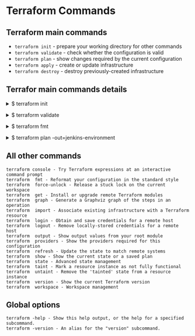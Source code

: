 # Terraform Commands

## Terraform main commands

- `terraform init` - prepare your working directory for other commands
- `terraform validate` - check whether the configuration is valid
- `terraform plan` - show changes required by the current configuration
- `terraform apply` - create or update infrastructure
- `terraform destroy` - destroy previously-created infrastructure

## Terrafor main commands details
</p></details>

<details><summary>$ terraform init</summary><p>
        
```yml
Initializing the backend...

Initializing provider plugins...
- Reusing previous version of hashicorp/aws from the dependency lock file
- Using previously-installed hashicorp/aws v3.73.0

Terraform has been successfully initialized!

You may now begin working with Terraform. Try running "terraform plan" to see
any changes that are required for your infrastructure. All Terraform commands
should now work.

If you ever set or change modules or backend configuration for Terraform,
rerun this command to reinitialize your working directory. If you forget, other
commands will detect it and remind you to do so if necessary.
```
</p></details>

</p></details>
<details><summary>$ terraform validate</summary><p>

```yml
Success! The configuration is valid.
```
</p></details>

</p></details>
<details><summary>$ terraform fmt</summary><p>

```yml
ec2_instance.tf
```
</p></details>

</p></details>
<details><summary>$ terraform plan -out=jenkins-environment</summary><p>

```yml
erraform used the selected providers to generate the following execution plan. Resource actions are indicated with the following symbols:
  + create

Terraform will perform the following actions:

  # aws_instance.web will be created
  + resource "aws_instance" "web" {
      + ami                                  = "ami-0c9978668f8d55984"
      + arn                                  = (known after apply)
      + associate_public_ip_address          = true
      + availability_zone                    = (known after apply)
      + cpu_core_count                       = (known after apply)
      + cpu_threads_per_core                 = (known after apply)
      + disable_api_termination              = (known after apply)
      .
      .
      .
      Saved the plan to: jenkins-environment
     To perform exactly these actions, run the following command to apply:
     terraform apply "jenkins-environment"
```
</p></details>




## All other commands

```
terraform console - Try Terraform expressions at an interactive command prompt
terraform  fmt - Reformat your configuration in the standard style
terraform  force-unlock - Release a stuck lock on the current workspace
terraform  get - Install or upgrade remote Terraform modules
terraform  graph - Generate a Graphviz graph of the steps in an operation
terraform  import - Associate existing infrastructure with a Terraform resource
terraform  login - Obtain and save credentials for a remote host
terraform  logout - Remove locally-stored credentials for a remote host
terraform  output - Show output values from your root module
terraform  providers - Show the providers required for this configuration
terraform  refresh - Update the state to match remote systems
terraform  show - Show the current state or a saved plan
terraform  state - Advanced state management
terraform  taint - Mark a resource instance as not fully functional
terraform  untaint - Remove the 'tainted' state from a resource instance
terraform  version - Show the current Terraform version
terraform  workspace - Workspace management
```

## Global options

```
terraform -help - Show this help output, or the help for a specified subcommand.
terraform -version - An alias for the "version" subcommand.
```